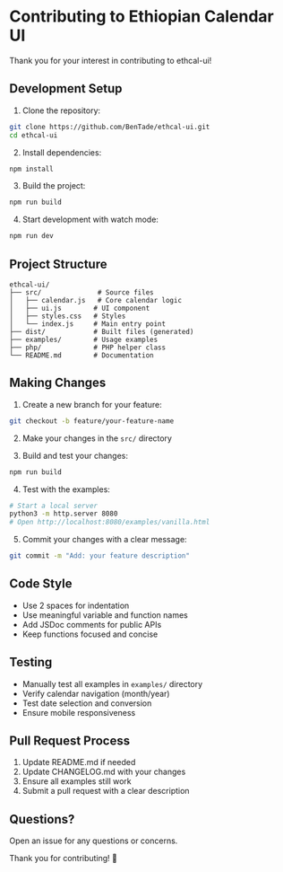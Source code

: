 # Contributing to Ethiopian Calendar UI

Thank you for your interest in contributing to ethcal-ui! 

## Development Setup

1. Clone the repository:
```bash
git clone https://github.com/BenTade/ethcal-ui.git
cd ethcal-ui
```

2. Install dependencies:
```bash
npm install
```

3. Build the project:
```bash
npm run build
```

4. Start development with watch mode:
```bash
npm run dev
```

## Project Structure

```
ethcal-ui/
├── src/              # Source files
│   ├── calendar.js   # Core calendar logic
│   ├── ui.js        # UI component
│   ├── styles.css   # Styles
│   └── index.js     # Main entry point
├── dist/            # Built files (generated)
├── examples/        # Usage examples
├── php/             # PHP helper class
└── README.md        # Documentation
```

## Making Changes

1. Create a new branch for your feature:
```bash
git checkout -b feature/your-feature-name
```

2. Make your changes in the `src/` directory

3. Build and test your changes:
```bash
npm run build
```

4. Test with the examples:
```bash
# Start a local server
python3 -m http.server 8080
# Open http://localhost:8080/examples/vanilla.html
```

5. Commit your changes with a clear message:
```bash
git commit -m "Add: your feature description"
```

## Code Style

- Use 2 spaces for indentation
- Use meaningful variable and function names
- Add JSDoc comments for public APIs
- Keep functions focused and concise

## Testing

- Manually test all examples in `examples/` directory
- Verify calendar navigation (month/year)
- Test date selection and conversion
- Ensure mobile responsiveness

## Pull Request Process

1. Update README.md if needed
2. Update CHANGELOG.md with your changes
3. Ensure all examples still work
4. Submit a pull request with a clear description

## Questions?

Open an issue for any questions or concerns.

Thank you for contributing! 🎉
